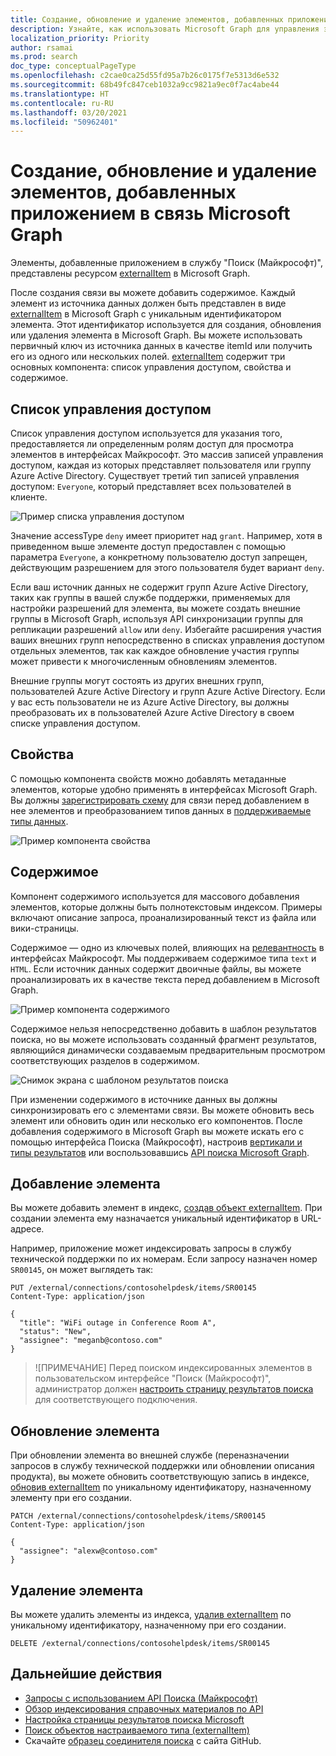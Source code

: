 ```yaml
---
title: Создание, обновление и удаление элементов, добавленных приложением в связь Microsoft Graph
description: Узнайте, как использовать Microsoft Graph для управления элементами, добавленными приложением в службу "Поиск (Майкрософт)".
localization_priority: Priority
author: rsamai
ms.prod: search
doc_type: conceptualPageType
ms.openlocfilehash: c2cae0ca25d55fd95a7b26c0175f7e5313d6e532
ms.sourcegitcommit: 68b49fc847ceb1032a9cc9821a9ec0f7ac4abe44
ms.translationtype: HT
ms.contentlocale: ru-RU
ms.lasthandoff: 03/20/2021
ms.locfileid: "50962401"
---
```

# <a name="create-update-and-delete-items-added-by-your-application-in-the-microsoft-graph-connection"></a>Создание, обновление и удаление элементов, добавленных приложением в связь Microsoft Graph

Элементы, добавленные приложением в службу "Поиск (Майкрософт)", представлены ресурсом [externalItem](/graph/api/resources/externalitem?view=graph-rest-beta&preserve-view=true) в Microsoft Graph.

После создания связи вы можете добавить содержимое. Каждый элемент из источника данных должен быть представлен в виде [externalItem](/graph/api/resources/externalitem?view=graph-rest-beta&preserve-view=true) в Microsoft Graph с уникальным идентификатором элемента. Этот идентификатор используется для создания, обновления или удаления элемента в Microsoft Graph. Вы можете использовать первичный ключ из источника данных в качестве itemId или получить его из одного или нескольких полей. [externalItem](/graph/api/resources/externalitem?view=graph-rest-beta&preserve-view=true) содержит три основных компонента: список управления доступом, свойства и содержимое.

## <a name="access-control-list"></a>Список управления доступом

Список управления доступом используется для указания того, предоставляется ли определенным ролям доступ для просмотра элементов в интерфейсах Майкрософт. Это массив записей управления доступом, каждая из которых представляет пользователя или группу Azure Active Directory. Существует третий тип записей управления доступом: `Everyone`, который представляет всех пользователей в клиенте.

![Пример списка управления доступом](./images/search-index-manage-items-acl.png)

Значение accessType `deny` имеет приоритет над `grant`. Например, хотя в приведенном выше элементе доступ предоставлен с помощью параметра `Everyone`, а конкретному пользователю доступ запрещен, действующим разрешением для этого пользователя будет вариант `deny`.

Если ваш источник данных не содержит групп Azure Active Directory, таких как группы в вашей службе поддержки, применяемых для настройки разрешений для элемента, вы можете создать внешние группы в Microsoft Graph, используя API синхронизации группы для репликации разрешений `allow` или `deny`. Избегайте расширения участия ваших внешних групп непосредственно в списках управления доступом отдельных элементов, так как каждое обновление участия группы может привести к многочисленным обновлениям элементов.

Внешние группы могут состоять из других внешних групп, пользователей Azure Active Directory и групп Azure Active Directory. Если у вас есть пользователи не из Azure Active Directory, вы должны преобразовать их в пользователей Azure Active Directory в своем списке управления доступом.

## <a name="properties"></a>Свойства

С помощью компонента свойств можно добавлять метаданные элементов, которые удобно применять в интерфейсах Microsoft Graph. Вы должны [зарегистрировать схему](./search-index-manage-schema.md) для связи перед добавлением в нее элементов и преобразованием типов данных в [поддерживаемые типы данных](/graph/api/resources/property?view=graph-rest-beta&preserve-view=true).

![Пример компонента свойства](./images/search-index-manage-items-1.png)

## <a name="content"></a>Содержимое

Компонент содержимого используется для массового добавления элементов, которые должны быть полнотекстовым индексом. Примеры включают описание запроса, проанализированный текст из файла или вики-страницы.

Содержимое — одно из ключевых полей, влияющих на [релевантность](./search-index-manage-schema.md#relevance) в интерфейсах Майкрософт. Мы поддерживаем содержимое типа `text` и `HTML`. Если источник данных содержит двоичные файлы, вы можете проанализировать их в качестве текста перед добавлением в Microsoft Graph.

![Пример компонента содержимого](./images/search-index-manage-items-2.png)

Содержимое нельзя непосредственно добавить в шаблон результатов поиска, но вы можете использовать созданный фрагмент результатов, являющийся динамически создаваемым предварительным просмотром соответствующих разделов в содержимом.

![Снимок экрана с шаблоном результатов поиска](./images/search-index-manage-items-3.svg)

При изменении содержимого в источнике данных вы должны синхронизировать его с элементами связи. Вы можете обновить весь элемент или обновить один или несколько его компонентов. После добавления содержимого в Microsoft Graph вы можете искать его с помощью интерфейса Поиска (Майкрософт), настроив [вертикали и типы результатов](/MicrosoftSearch/customize-search-page) или воспользовавшись [API поиска Microsoft Graph](/graph/api/resources/search-api-overview?view=graph-rest-beta&preserve-view=true).

## <a name="add-an-item"></a>Добавление элемента

Вы можете добавить элемент в индекс, [создав объект externalItem](/graph/api/externalconnection-put-items?view=graph-rest-beta&preserve-view=true). При создании элемента ему назначается уникальный идентификатор в URL-адресе.

Например, приложение может индексировать запросы в службу технической поддержки по их номерам. Если запросу назначен номер `SR00145`, он может выглядеть так:

```http
PUT /external/connections/contosohelpdesk/items/SR00145
Content-Type: application/json

{
  "title": "WiFi outage in Conference Room A",
  "status": "New",
  "assignee": "meganb@contoso.com"
}
```

> ![ПРИМЕЧАНИЕ] Перед поиском индексированных элементов в пользовательском интерфейсе "Поиск (Майкрософт)", администратор должен [настроить страницу результатов поиска](/MicrosoftSearch/configure-connector#next-steps-customize-the-search-results-page) для соответствующего подключения.

## <a name="update-an-item"></a>Обновление элемента

При обновлении элемента во внешней службе (переназначении запросов в службу технической поддержки или обновлении описания продукта), вы можете обновить соответствующую запись в индексе, [обновив externalItem](/graph/api/externalitem-update?view=graph-rest-beta&preserve-view=true) по уникальному идентификатору, назначенному элементу при его создании.

```http
PATCH /external/connections/contosohelpdesk/items/SR00145
Content-Type: application/json

{
  "assignee": "alexw@contoso.com"
}
```

## <a name="delete-an-item"></a>Удаление элемента

Вы можете удалить элементы из индекса, [удалив externalItem](/graph/api/externalitem-delete?view=graph-rest-beta&preserve-view=true) по уникальному идентификатору, назначенному при его создании.

```http
DELETE /external/connections/contosohelpdesk/items/SR00145
```

## <a name="next-steps"></a>Дальнейшие действия

- [Запросы с использованием API Поиска (Майкрософт)](search-concept-overview.md#why-use-the-microsoft-search-api)
- [Обзор индексирования справочных материалов по API](/graph/api/resources/indexing-api-overview?view=graph-rest-beta&preserve-view=true)
- [Настройка страницы результатов поиска Microsoft](/MicrosoftSearch/customize-search-page)
- [Поиск объектов настраиваемого типа (externalItem)](search-concept-custom-types.md)
- Скачайте [образец соединителя поиска](https://github.com/microsoftgraph/msgraph-search-connector-sample) с сайта GitHub.